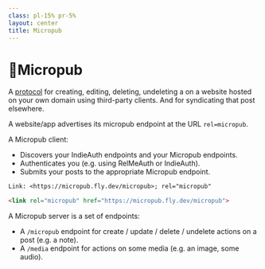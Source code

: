 ```yaml
---
class: pl-15% pr-5%
layout: center
title: Micropub
---
```


<h1>📰Micropub</h1>

<Transform scale="0.9">

A [protocol](https://micropub.spec.indieweb.org/) for creating, editing, deleting, undeleting a <Anchor href="https://indieweb.org/post" text="post" /> on a website hosted on your own domain using third-party clients. And for syndicating that post elsewhere.

A <span class="color:accent">website/app</span> advertises its micropub endpoint at the URL <code>rel=micropub</code>.

A <span class="color:accent">Micropub client</span>:

- Discovers your IndieAuth endpoints and your Micropub endpoints.
- Authenticates you (e.g. using RelMeAuth or IndieAuth).
- Submits your posts to the appropriate Micropub endpoint.

```txt
Link: <https://micropub.fly.dev/micropub>; rel="micropub"
```

```html
<link rel="micropub" href="https://micropub.fly.dev/micropub">
```

A <span class="color:accent">Micropub server</span> is a set of endpoints:

- A `/micropub` endpoint for create / update / delete / undelete <span class="color:accent">actions</span> on a post (e.g. a note).
- A `/media` endpoint for actions on some media (e.g. an image, some audio).


</Transform>

<!--
In IndieWeb lingo, a post is any content that will be published at a permalink.

Examples of websites that support Micropub:

- https://indiebookclub.biz/documentation
- <Anchor href="https://github.com/getindiekit/indiekit/" text="Indiekit" />

indiebookclub is an app for keeping track of the books you are reading or want to read. It is primarily intended to help you own your data by posting directly to your own site with Micropub. If your site does not support Micropub yet, you can still post to your indiebookclub profile.

Micropub clients can use IndieAuth for authentication.

The Micropub vocabulary is derived directly from the microformats2 vocabulary. Micropub is meant to be a serialization of Microformats that can be submitted as an HTTP POST. The method for developing new Micropub vocabularies is to look at the Microformats representation and work backwards.

OAuth 2.0 defines three roles: the authorization endpoint, the token endpoint, and the resource server. In the context of the IndieWeb, the "resource server" will most likely be your website and your micropub endpoint.
-->
